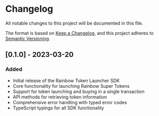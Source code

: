 # Changelog

All notable changes to this project will be documented in this file.

The format is based on [Keep a Changelog](https://keepachangelog.com/en/1.0.0/),
and this project adheres to [Semantic Versioning](https://semver.org/spec/v2.0.0.html).

## [0.1.0] - 2023-03-20

### Added
- Initial release of the Rainbow Token Launcher SDK
- Core functionality for launching Rainbow Super Tokens
- Support for token launching and buying in a single transaction
- API methods for retrieving token information
- Comprehensive error handling with typed error codes
- TypeScript typings for all SDK functionality